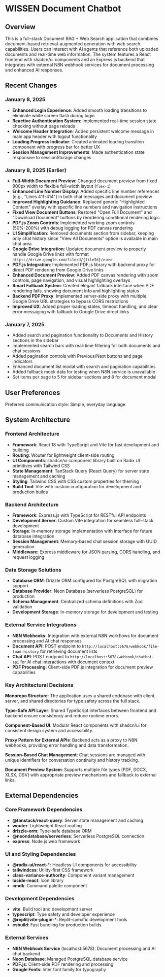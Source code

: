 # WISSEN Document Chatbot

## Overview

This is a full-stack Document RAG + Web Search application that combines document-based retrieval-augmented generation with web search capabilities. Users can interact with AI agents that reference both uploaded documents and real-time web information. The system features a React frontend with shadcn/ui components and an Express.js backend that integrates with external N8N webhook services for document processing and enhanced AI responses.

## Recent Changes

### January 8, 2025
- **Enhanced Login Experience**: Added smooth loading transitions to eliminate white screen flash during login
- **Reactive Authentication System**: Implemented real-time session state checking without page reloads
- **Welcome Header Integration**: Added persistent welcome message in main app header with logout functionality
- **Loading Progress Indicator**: Created animated loading transition component with progress bar for better UX
- **Session Management Improvements**: Made authentication state responsive to sessionStorage changes

### January 8, 2025 (Earlier)
- **Full-Width Document Preview**: Changed document preview from fixed 900px width to flexible full-width layout (`flex-1`)
- **Enhanced Line Number Display**: Added specific line number references (e.g., "Lines 411-414") in both chat messages and document preview
- **Improved Highlighting Guidance**: Replaced generic "Highlighted Content" overlay with specific line numbers and navigation instructions
- **Fixed View Document Buttons**: Restored "Open Full Document" and "Download Document" buttons by reordering conditional rendering logic
- **PDF.js Zoom Controls**: Implemented working zoom controls (50%-200%) with debug logging for PDF canvas rendering
- **UI Simplification**: Removed documents section from sidebar, keeping only chat history since "View All Documents" option is available in main chat area
- **Google Drive Integration**: Updated document preview to properly handle Google Drive links with format `https://drive.google.com/file/d/{fileId}/view`
- **PDF.js Integration**: Implemented PDF.js library with backend proxy for direct PDF rendering from Google Drive links
- **Enhanced Document Preview**: Added PDF canvas rendering with zoom controls, page navigation, and visual highlighting overlays
- **Smart Fallback System**: Created elegant fallback interface when PDF rendering fails, showing document info and highlighting status
- **Backend PDF Proxy**: Implemented server-side proxy with multiple Google Drive URL strategies to bypass CORS restrictions
- **Improved UX**: Added proper loading states, timeout handling, and clear error messaging with fallback to Google Drive direct links

### January 7, 2025
- Added search and pagination functionality to Documents and History sections in the sidebar
- Implemented search bars with real-time filtering for both documents and chat sessions
- Added pagination controls with Previous/Next buttons and page indicators
- Enhanced document list modal with search and pagination capabilities
- Added fallback mock data for testing when N8N service is unavailable
- Set items per page to 5 for sidebar sections and 8 for document modal

## User Preferences

Preferred communication style: Simple, everyday language.

## System Architecture

### Frontend Architecture
- **Framework**: React 18 with TypeScript and Vite for fast development and building
- **Routing**: Wouter for lightweight client-side routing
- **UI Components**: shadcn/ui component library built on Radix UI primitives with Tailwind CSS
- **State Management**: TanStack Query (React Query) for server state management and caching
- **Styling**: Tailwind CSS with CSS custom properties for theming
- **Build Tool**: Vite with custom configuration for development and production builds

### Backend Architecture
- **Framework**: Express.js with TypeScript for RESTful API endpoints
- **Development Server**: Custom Vite integration for seamless full-stack development
- **Storage**: In-memory storage implementation with interface for future database integration
- **Session Management**: Memory-based chat session storage with UUID generation
- **Middleware**: Express middleware for JSON parsing, CORS handling, and request logging

### Data Storage Solutions
- **Database ORM**: Drizzle ORM configured for PostgreSQL with migration support
- **Database Provider**: Neon Database (serverless PostgreSQL) for production
- **Schema Management**: Centralized schema definitions with Zod validation
- **Development Storage**: In-memory storage for development and testing

### External Service Integrations
- **N8N Webhooks**: Integration with external N8N workflows for document processing and AI chat responses
- **Document API**: POST endpoint to `http://localhost:5678/webhook/file-load-history` for retrieving document lists
- **Chat API**: POST endpoint to `http://localhost:5678/webhook/chatbot-api` for AI chat interactions with document context
- **PDF Processing**: Client-side PDF.js integration for document preview capabilities

### Key Architectural Decisions

**Monorepo Structure**: The application uses a shared codebase with client, server, and shared directories for type safety across the full stack.

**Type-Safe API Layer**: Shared TypeScript interfaces between frontend and backend ensure consistency and reduce runtime errors.

**Component-Based UI**: Modular React components with shadcn/ui for consistent design system and accessibility.

**Proxy Pattern for External APIs**: Backend acts as a proxy to N8N webhooks, providing error handling and data transformation.

**Session-Based Chat Management**: Chat sessions are managed with unique identifiers for conversation continuity and history tracking.

**Document Preview System**: Supports multiple file types (PDF, DOCX, XLSX, CSV) with appropriate preview mechanisms and fallback to external links.

## External Dependencies

### Core Framework Dependencies
- **@tanstack/react-query**: Server state management and caching
- **wouter**: Lightweight React routing
- **drizzle-orm**: Type-safe database ORM
- **@neondatabase/serverless**: Serverless PostgreSQL connection
- **express**: Node.js web framework

### UI and Styling Dependencies
- **@radix-ui/react-***: Headless UI components for accessibility
- **tailwindcss**: Utility-first CSS framework
- **class-variance-authority**: Component variant management
- **lucide-react**: Icon library
- **cmdk**: Command palette component

### Development Dependencies
- **vite**: Build tool and development server
- **typescript**: Type safety and developer experience
- **@replit/vite-plugin-***: Replit-specific development tools
- **esbuild**: Fast bundling for production builds

### External Services
- **N8N Webhook Service** (localhost:5678): Document processing and AI chat backend
- **Neon Database**: Managed PostgreSQL database service
- **PDF.js**: Client-side PDF rendering and processing
- **Google Fonts**: Inter font family for typography